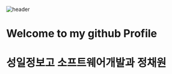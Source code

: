 ![header](https://capsule-render.vercel.app/api?type=${waving}&color=auto&height=${200}&section=header&text=${Hello}&fontSize=${30}&animation=${bold})

# Welcome to my github Profile
# 성일정보고 소프트웨어개발과 정채원
